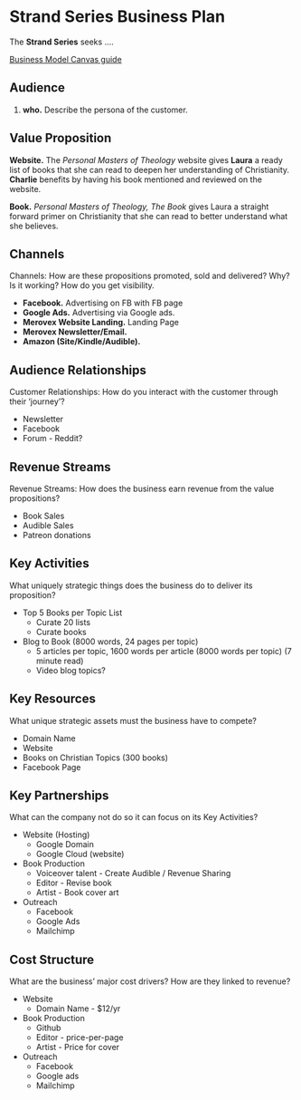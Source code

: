 # Strand Series Business Plan

The **Strand Series** seeks ....

[Business Model Canvas guide](https://www.alexandercowan.com/business-model-canvas-templates/)

## Audience

<!-- Customer Segments: Who are the customers? What do they think? See? Feel? Do? -->

1. **who.** Describe the persona of the customer.

## Value Proposition

**Website.** The _Personal Masters of Theology_ website gives **Laura** a ready list of books that she can read to deepen her understanding of Christianity. **Charlie** benefits by having his book mentioned and reviewed on the website.

**Book.** _Personal Masters of Theology, The Book_ gives Laura a straight forward primer on Christianity that she can read to better understand what she believes.

## Channels

Channels: How are these propositions promoted, sold and delivered? Why? Is it working? How do you get visibility.

* **Facebook.** Advertising on FB with FB page
* **Google Ads.** Advertising via Google ads.
* **Merovex Website Landing.** Landing Page
* **Merovex Newsletter/Email.**
* **Amazon (Site/Kindle/Audible).**

## Audience Relationships

Customer Relationships: How do you interact with the customer through their ‘journey’?

* Newsletter
* Facebook
* Forum - Reddit?

## Revenue Streams

Revenue Streams: How does the business earn revenue from the value propositions?

* Book Sales
* Audible Sales
* Patreon donations

## Key Activities

What uniquely strategic things does the business do to deliver its proposition?

* Top 5 Books per Topic List
  - Curate 20 lists
  - Curate books
* Blog to Book (8000 words, 24 pages per topic)
  - 5 articles per topic, 1600 words per article (8000 words per topic) (7 minute read)
  - Video blog topics?

## Key Resources

What unique strategic assets must the business have to compete?

* Domain Name
* Website
* Books on Christian Topics (300 books)
* Facebook Page

## Key Partnerships

What can the company not do so it can focus on its Key Activities?

* Website (Hosting)
  - Google Domain
  - Google Cloud (website)
* Book Production
  - Voiceover talent - Create Audible / Revenue Sharing
  - Editor - Revise book
  - Artist - Book cover art
* Outreach
  - Facebook
  - Google Ads
  - Mailchimp

## Cost Structure

What are the business’ major cost drivers? How are they linked to revenue?

* Website
  - Domain Name - $12/yr
* Book Production
  * Github
  * Editor - price-per-page
  * Artist - Price for cover
* Outreach
  * Facebook
  * Google ads
  * Mailchimp
